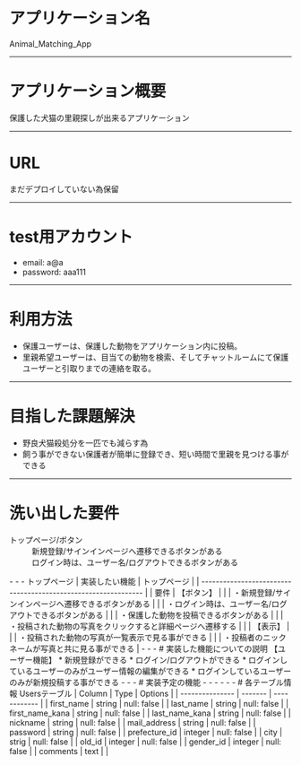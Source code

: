 # アプリケーション名
Animal_Matching_App
- - -
# アプリケーション概要
保護した犬猫の里親探しが出来るアプリケーション
- - -
# URL
まだデプロイしていない為保留
- - -
# test用アカウント
* email: a@a
* password: aaa111
- - -
# 利用方法
* 保護ユーザーは、保護した動物をアプリケーション内に投稿。
* 里親希望ユーザーは、目当ての動物を検索、そしてチャットルームにて保護ユーザーと引取りまでの連絡を取る。
- - -
# 目指した課題解決
* 野良犬猫殺処分を一匹でも減らす為
* 飼う事ができない保護者が簡単に登録でき、短い時間で里親を見つける事ができる
- - -
# 洗い出した要件
<dl>
  <dt>トップページ/ボタン</dt>
  <dd>新規登録/サインインページへ遷移できるボタンがある</dd>
  <dd>ログイン時は、ユーザー名/ログアウトできるボタンがある</dd>
</dl>
- - -
トップページ
| 実装したい機能 | トップページ                                      |
| -------------------------------------------------------------- |
| 要件         | 【ボタン】                                        |
|             | ・新規登録/サインインページへ遷移できるボタンがある      |
|             | ・ログイン時は、ユーザー名/ログアウトできるボタンがある   |
|             | ・保護した動物を投稿できるボタンがある                 |
|             | ・投稿された動物の写真をクリックすると詳細ページへ遷移する |
|             | 【表示】                                          |
|             | ・投稿された動物の写真が一覧表示で見る事ができる         |
|             | ・投稿者のニックネームが写真と共に見る事ができる         |
<!-- 他要件,後日記載 -->
- - -
# 実装した機能についての説明
【ユーザー機能】
* 新規登録ができる
* ログイン/ログアウトができる
* ログインしているユーザーのみがユーザー情報の編集ができる
* ログインしているユーザーのみが新規投稿する事ができる
- - -
# 実装予定の機能
- - -
- - -
# 各テーブル情報
Usersテーブル
| Column          | Type    | Options      |
| --------------- | ------- | ------------ |
| first_name      | string  | null: false  |
| last_name       | string  | null: false  |
| first_name_kana | string  | null: false  |
| last_name_kana  | string  | null: false  |
| nickname        | string  | null: false  |
| mail_address    | string  | null: false  |
| password        | string  | null: false  |
| prefecture_id   | integer | null: false  |
| city            | strig   | null: false  |
| old_id          | integer | null: false  |
| gender_id       | integer | null: false  |
| comments        | text    |              |

<!-- 下記オプション一覧 -->
<!-- null: false カラムが殻の状態では保存できない -->
<!-- unique: true 一意性のみ許可（同じ値は保存できない） -->
<!-- ## foreign_key; true 外部キーの設定（別テーブルのカラム参照）  -->